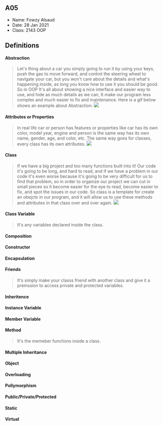 ## A05

- Name: Fowzy Alsaud
- Date: 28 Jan 2021
- Class: 2143 OOP

## Definitions

#### Abstraction
> Let's thing about a car you simply going to run it by using your keys, push the gas to move forward, and control the steering wheel to navigate your car, but you won't care about the details and what's happening inside, as long you know how to use it you should be good. So in OOP It's all about showing a nice interface and easier way to use, and hide as much details as we can, It make our program less complex and much easier to fix and maintenance. Here is a gif below shows an example about Abstraction: 
><img src="http://2.bp.blogspot.com/-ZD17G36n6PU/VgWQA5ztiUI/AAAAAAAAACw/cbcsFbjKHgs/s640/abstraction.gif">

#### Attributes or Properties
> In real life car or person has features or properties like car has its own color, model year, engine and person is the same way has its own name, gender, age, and color, etc. The same way goes for classes, every class has its own attributes.
><img src="https://todaypoints.azurewebsites.net/wp-content/uploads/2016/04/oopConcept-Image.png">

#### Class
> If we have a big project and too many functions built into it! Our code it's going to be long, and hard to read, and if we have a problem in our code it's even worse because it's going to be very difficult for us to find that problem, so in order to organize our project we can cut in small pieces so it become easier for the eye to read, become easier to fix, and spot the issues in our code. So class is a template for create an obejcts in our program, and it will allow us to use these methods and attributes in that class over and over again.
><img src="https://javatutorial.net/wp-content/uploads/2014/11/class-object-featured-image.png">

#### Class Variable
> It's any variables declared inside the class.

#### Composition
>
#### Constructor
>
#### Encapsulation
>
#### Friends
> It's simply make your classs friend with another class and give it a premssion to access private and protected variables.

#### Inheritence
>
#### Instance Variable
>
#### Member Variable
> 

#### Method
> It's the memeber functions inside a class. 

#### Multiple Inheritance
>
#### Object
> 
#### Overloading
>
#### Pollymorphism
>
#### Public/Private/Protected
>
#### Static
>
#### Virtual
>
